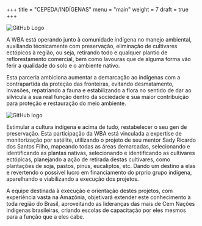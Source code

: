 +++
title = "CEPEDA/INDÍGENAS"
menu = "main"
weight = 7
draft = true
+++


![GitHub Logo](/images/aldeiaindigena.jpg)

A WBA está operando junto à comunidade indígena no manejo ambiental, auxiliando técnicamente com preservação, eliminação de cultivares ectópicos à região, ou seja, retirando todo e qualquer plantio de reflorestamento comercial, bem como lavouras que de alguma forma vão ferir a qualidade do solo e o ambiente nativo.

Esta parceria ambiciona aumentar a demarcação ao indígenas com a contrapartida da proteção das fronteiras, evitando desmatamento, invasões, repatriando a fauna e estabilizando a flora  no sentido de dar ao silvicula a sua real função dentro da sociedade e sua maior contribuição para proteção e restauração do meio ambiente.

![GitHub logo](/images/fauna2.jpg)

Estimular a cultura indígena e acima de tudo, restabelecer o seu gen de preservação.
Esta participação da WBA está vinculada a expertise de monitorização por satélite, utilizando o projeto de seu mentor Sady Ricardo dos Santos Filho, mapeando todas as áreas demarcadas, selecionando e identificando as plantas nativas, selecionando e identificando as cultivares ectópicas, planejando a ação de retirada destas cultivares, como plantações de soja, pastos, pinus, eucaliptos, etc. Dando um destino a elas e revertendo o possivel lucro em financiamento do prprio grupo indigena, aparelhando e viabilizando a execução dos projetos.

A equipe destinada à execução e orientação destes projetos, com experiência vasta na Amazônia, objetivará extender este conhecimento à toda região do Brasil, aproveitando as lideranças das mais de Cem Nações indigenas brasileiras, criando escolas de capacitação por eles mesmos para a função que a eles cabe.

